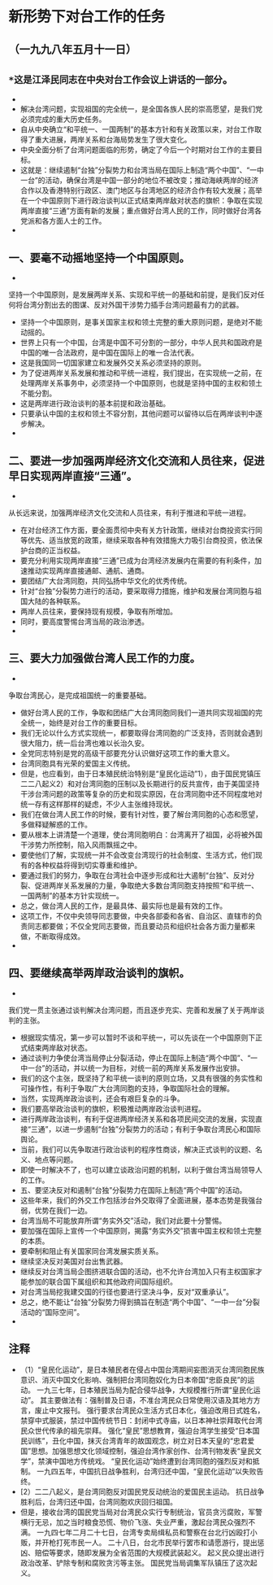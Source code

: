 # 新形势下对台工作的任务## （一九九八年五月十一日）
## `*这是江泽民同志在中央对台工作会议上讲话的一部分`。- - 解决台湾问题，实现祖国的完全统一，是全国各族人民的崇高愿望，是我们党必须完成的重大历史任务。- 自从中央确立“和平统一、一国两制”的基本方针和有关政策以来，对台工作取得了重大进展，两岸关系和台海局势发生了很大变化。- 中央全面分析了台湾问题面临的形势，确定了今后一个时期对台工作的主要目标。- 这就是：继续遏制“台独”分裂势力和台湾当局在国际上制造“两个中国”、“一中一台”的活动，确保台湾是中国一部分的地位不被改变；推动海峡两岸的经济合作以及香港特别行政区、澳门地区与台湾地区的经济合作有较大发展；高举在一个中国原则下进行政治谈判以正式结束两岸敌对状态的旗帜：争取在实现两岸直接“三通”方面有新的发展；重点做好台湾人民的工作，同时做好台湾各党派和各方面人士的工作。- ## 一、要毫不动摇地坚持一个中国原则。- 坚持一个中国原则，是发展两岸关系、实现和平统一的基础和前提，是我们反对任何将台湾分割出去的图谋、反对外国干涉势力插手台湾问题最有力的武器。- 坚持一个中国原则，是事关国家主权和领土完整的重大原则问题，是绝对不能动摇的。- 世界上只有一个中国，台湾是中国不可分割的一部分，中华人民共和国政府是中国的唯一合法政府，是中国在国际上的唯一合法代表。- 这是我国同一切国家建立和发展外交关系必须坚持的原则。- 为了促进两岸关系发展和推动和平统一进程，我们提出，在实现统一之前，在处理两岸关系事务中，必须坚持一个中国原则，也就是坚持中国的主权和领土不能分割。- 这是两岸进行政治谈判的基本前提和政治基础。- 只要承认中国的主权和领土不容分割，其他问题可以留待以后在两岸谈判中逐步解决。- ## 二、要进一步加强两岸经济文化交流和人员往来，促进早日实现两岸直接“三通”。- 从长远来说，加强两岸经济文化交流和人员往来，有利于推进和平统一进程。- 在对台经济工作方面，要全面贯彻中央有关方针政策，继续对台商投资实行同等优先、适当放宽的政策，继续采取各种有效措施大力吸引台商投资，依法保护台商的正当权益。- 要充分利用实现两岸直接“三通”已成为台湾经济发展内在需要的有利条件，加速推动实现两岸直接通邮、通航、通商。- 要团结广大台湾同胞，共同弘扬中华文化的优秀传统。- 针对“台独”分裂势力进行的活动，要采取得力措施，维护和发展台湾同胞与祖国大陆的各种联系。- 两岸人员往来，要保持现有规模，争取有所增加。- 同时，要高度警惕台湾当局的政治渗透。- 
## 三、要大力加强做台湾人民工作的力度。- 争取台湾民心，是完成祖国统一的重要基础。- 做好台湾人民的工作，争取和团结广大台湾同胞同我们一道共同实现祖国的完全统一，始终是对台工作的重要目标。- 我们无论以什么方式实现统一，都要取得台湾同胞的广泛支持，否则就会遇到很大阻力，统一后台湾也难以长治久安。- 全党同志特别是党的高级干部要充分认识做好这项工作的重大意义。- 台湾同胞具有光荣的爱国主义传统。- 但是，也应看到，由于日本殖民统治特别是“皇民化运动”1），由于国民党镇压二二八起义2）和对台湾同胞的压制以及长期进行的反共宣传，由于美国坚持干涉台湾问题的政策等复杂的历史和现实原因，在台湾同胞中还不同程度地对统一存有这样那样的疑虑，不少人主张维持现状。- 我们在做台湾人民工作的时候，要有针对性，要了解台湾同胞的心态和愿望，多做释疑解惑的工作。- 要从根本上讲清楚一个道理，使台湾同胞明白：台湾离开了祖国，必将被外国干涉势力所控制，陷入风雨飘摇之中。- 要使他们了解，实现统一并不会改变台湾现行的社会制度、生活方式，他们现有的各种权益将得到切实尊重和维护。- 要通过我们的努力，争取在台湾社会中逐步形成和壮大遏制“台独”、反对分裂、促进两岸关系发展的力量，争取绝大多数台湾同胞支持按照“和平统一、一国两制”的基本方针实现统一。- 总之，做台湾人民的工作，是最具体、最实际也是最有效的工作。- 这项工作，不仅中央领导同志要做，中央各部委和各省、自治区、直辖市的负责同志都要做；不仅全党同志要做，而且要动员和组织社会各方面力量都来做，不断取得成效。- ## 四、要继续高举两岸政治谈判的旗帜。- 
我们党一贯主张通过谈判解决台湾问题，而且逐步充实、完善和发展了关于两岸谈判的主张。- 根据现实情况，第一步可以暂时不谈和平统一，可以先谈在一个中国原则下正式结束两岸敌对状态。- 通过谈判力争使台湾当局停止分裂活动，停止在国际上制造“两个中国”、“一中一台”的活动，并以统一为目标，对统一前的两岸关系发展作出安排。- 我们的这个主张，既坚持了和平统一谈判的原则立场，又具有很强的务实性和可操作性，有利于争取广大台湾同胞的支持，争取国际社会的理解。- 当然，实现两岸政治谈判，还会有艰巨复杂的斗争。- 我们要高举政治谈判的旗帜，积极推动两岸政治谈判进程。- 进行两岸政治谈判，有利于促进两岸经济关系和各项民间交流的发展，实现直接“三通”，以进一步遏制“台独”分裂势力的活动；有利于争取台湾民心和国际舆论。- 当前，我们可以先争取进行政治谈判的程序性商谈，解决正式谈判的议题、名义、地点等问题。- 即使一时解决不了，也可以建立谈政治问题的机制，以利于做台湾当局领导人的工作。- 五、要坚决反对和遏制“台独”分裂势力在国际上制造“两个中国”的活动。- 这些年来，我们的外交工作包括涉台外交取得了全面进展，基本态势是我强台弱，优势在我们一边。- 台湾当局不可能放弃所谓“务实外交”活动，我们对此要十分警惕。- 要加强在国际上宣传一个中国原则，揭露“务实外交”损害中国主权和领土完整的本质。- 要牵制和阻止有关国家同台湾发展实质关系。- 继续坚决反对美国对台出售武器。- 继续反对台湾当局企图挤进联合国的活动，也不允许台湾加入只有主权国家才能参加的联合国下属组织和其他政府间国际组织。- 对台湾当局挖我建交国的行径也要进行坚决斗争，反对“双重承认”。- 总之，绝不能让“台独”分裂势力得到搞旨在制造“两个中国”、“一中一台”分裂活动的“国际空间”。- ## 注释- （1）“皇民化运动”，是日本殖民者在侵占中国台湾期间妄图消灭台湾同胞民族意识、消灭中国文化影响、强制把台湾同胞奴化为日本帝国“忠臣良民”的运动。 一九三七年，日本殖民当局为配合侵华战争，大规模推行所谓“皇民化运动”。 其主要做法有：强制普及日语，不准台湾民众日常使用汉语及其地方方言，废止中文报刊。 强行要求台湾民众生活方式日本化，强迫改用日式姓名，禁穿中式服装，禁过中国传统节日：封闭中式寺庙，以日本神社崇拜取代台湾民众世代传承的祖先崇拜。 强化“皇民”思想教育，强迫台湾学生接受“日本国民训练”，丑化中国，抹灭台湾青年的故国观念，树立对日本天皇的“忠君爱国”思想。加强思想文化领域控制，强迫台湾作家创作、台湾刊物发表“皇民文学”，禁演中国地方传统戏。 “皇民化运动”始终遭到台湾同胞的强烈反对和抵制。 一九四五年，中国抗日战争胜利，台湾归还中国，“皇民化运动”以失败告终。 - [2）二二八起义，是台湾同胞反对国民党反动统治的爱国民主运动。 抗日战争胜利后，台湾归还中国，台湾同胞欢庆回归祖国。- 但是，接收台湾的国民党当局对台湾民众实行专制统治，官员贪污腐败，军警横行无忌，加之当时粮食恐慌、物价飞涨、失业严重，激起台湾民众强烈不满。 一九四七年二月二十七日，台湾专卖局缉私员和警察在台北行凶殴打小贩，并开枪打死市民一人。 二十八日，台北市民举行罢市和请愿游行，提出惩凶、赔偿等要求，随即发展为全省范围的大规模武装起义。 起义民众提出进行政治改革、铲除专制和腐败贪污等主张。 国民党当局调集军队镇压了这次起义。